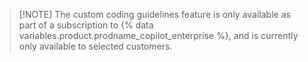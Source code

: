 > [!NOTE] The custom coding guidelines feature is only available as part of a subscription to {% data variables.product.prodname_copilot_enterprise %}, and is currently only available to selected customers.
